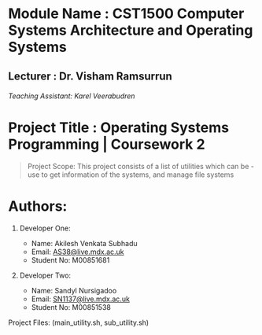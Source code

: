 # Module Name : CST1500 Computer Systems Architecture and Operating Systems
## Lecturer : Dr. Visham Ramsurrun
###### Teaching Assistant: Karel Veerabudren

# Project Title : Operating Systems Programming | Coursework 2

> Project Scope:
> This project consists of a list of utilities which can be - use to get information of the systems, and manage file systems

# Authors:
1. Developer One:
    - Name: Akilesh Venkata Subhadu
    - Email: AS38@live.mdx.ac.uk
    - Student No: M00851681

2. Developer Two:
    - Name: Sandyl Nursigadoo
    - Email: SN1137@live.mdx.ac.uk
    - Student No: M00851538

Project Files: (main_utility.sh, sub_utility.sh)
